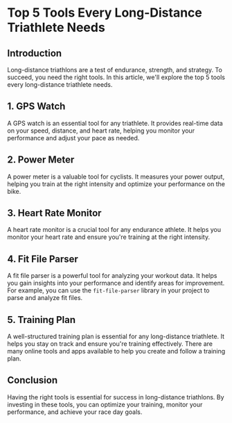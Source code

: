 # Top 5 Tools Every Long-Distance Triathlete Needs

## Introduction

Long-distance triathlons are a test of endurance, strength, and strategy. To succeed, you need the right tools. In this article, we'll explore the top 5 tools every long-distance triathlete needs.

## 1. GPS Watch

A GPS watch is an essential tool for any triathlete. It provides real-time data on your speed, distance, and heart rate, helping you monitor your performance and adjust your pace as needed.

## 2. Power Meter

A power meter is a valuable tool for cyclists. It measures your power output, helping you train at the right intensity and optimize your performance on the bike.

## 3. Heart Rate Monitor

A heart rate monitor is a crucial tool for any endurance athlete. It helps you monitor your heart rate and ensure you're training at the right intensity.

## 4. Fit File Parser

A fit file parser is a powerful tool for analyzing your workout data. It helps you gain insights into your performance and identify areas for improvement. For example, you can use the `fit-file-parser` library in your project to parse and analyze fit files.

## 5. Training Plan

A well-structured training plan is essential for any long-distance triathlete. It helps you stay on track and ensure you're training effectively. There are many online tools and apps available to help you create and follow a training plan.

## Conclusion

Having the right tools is essential for success in long-distance triathlons. By investing in these tools, you can optimize your training, monitor your performance, and achieve your race day goals.
